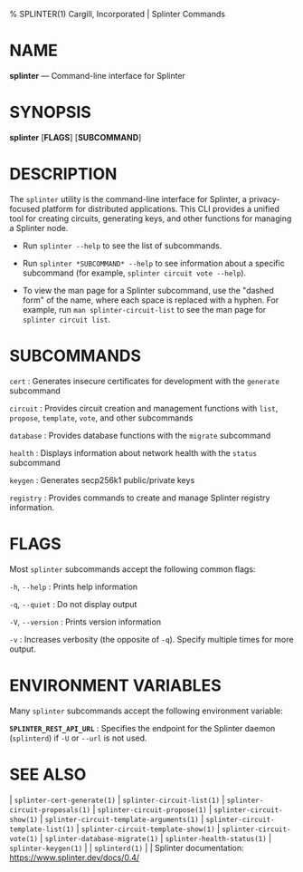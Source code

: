 % SPLINTER(1) Cargill, Incorporated | Splinter Commands
<!--
  Copyright 2018-2020 Cargill Incorporated
  Licensed under Creative Commons Attribution 4.0 International License
  https://creativecommons.org/licenses/by/4.0/
-->

NAME
====

**splinter** — Command-line interface for Splinter

SYNOPSIS
========

**splinter** \[**FLAGS**\] \[**SUBCOMMAND**\]

DESCRIPTION
===========

The `splinter` utility is the command-line interface for Splinter, a
privacy-focused platform for distributed applications. This CLI provides a
unified tool for creating circuits, generating keys, and other functions for
managing a Splinter node.

* Run `splinter --help` to see the list of subcommands.

* Run `splinter *SUBCOMMAND* --help` to see information about a specific
  subcommand (for example, `splinter circuit vote --help`).

* To view the man page for a Splinter subcommand, use the "dashed form" of the
  name, where each space is replaced with a hyphen. For example, run
  `man splinter-circuit-list` to see the man page for `splinter circuit list`.

SUBCOMMANDS
===========

`cert`
: Generates insecure certificates for development with the `generate`
  subcommand

`circuit`
: Provides circuit creation and management functions with `list`, `propose`,
  `template`, `vote`, and other subcommands

`database`
: Provides database functions with the `migrate` subcommand

`health`
: Displays information about network health with the `status` subcommand

`keygen`
: Generates secp256k1 public/private keys

`registry`
: Provides commands to create and manage Splinter registry information.

FLAGS
=====

Most `splinter` subcommands accept the following common flags:

`-h`, `--help`
: Prints help information

`-q`, `--quiet`
: Do not display output

`-V`, `--version`
: Prints version information

`-v`
: Increases verbosity (the opposite of `-q`). Specify multiple times for more
  output.

ENVIRONMENT VARIABLES
=====================

Many `splinter` subcommands accept the following environment variable:

**`SPLINTER_REST_API_URL`**
: Specifies the endpoint for the Splinter daemon (`splinterd`)
  if `-U` or `--url` is not used.

SEE ALSO
========
| `splinter-cert-generate(1)`
| `splinter-circuit-list(1)`
| `splinter-circuit-proposals(1)`
| `splinter-circuit-propose(1)`
| `splinter-circuit-show(1)`
| `splinter-circuit-template-arguments(1)`
| `splinter-circuit-template-list(1)`
| `splinter-circuit-template-show(1)`
| `splinter-circuit-vote(1)`
| `splinter-database-migrate(1)`
| `splinter-health-status(1)`
| `splinter-keygen(1)`
|
| `splinterd(1)`
|
| Splinter documentation: https://www.splinter.dev/docs/0.4/
